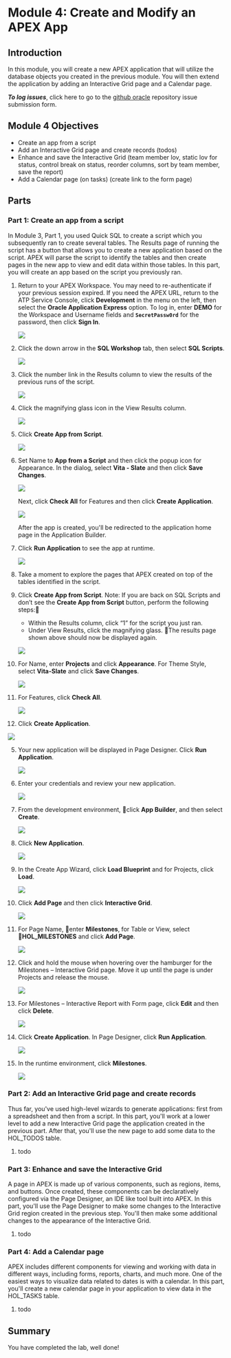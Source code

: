 # Module 4: Create and Modify an APEX App

## Introduction

In this module, you will create a new APEX application that will utilize the database objects you created in the previous module. You will then extend the application by adding an Interactive Grid page and a Calendar page.

***To log issues***, click here to go to the [github oracle](https://github.com/oracle/learning-library/issues/new) repository issue submission form.

## Module 4 Objectives

- Create an app from a script
- Add an Interactive Grid page and create records (todos)
- Enhance and save the Interactive Grid (team member lov, static lov for status, control break on status, reorder columns, sort by team member, save the report)
- Add a Calendar page (on tasks) (create link to the form page)

## Parts

### **Part 1:** Create an app from a script

In Module 3, Part 1, you used Quick SQL to create a script which you subsequently ran to create several tables. The Results page of running the script has a button that allows you to create a new application based on the script. APEX will parse the script to identify the tables and then create pages in the new app to view and edit data within those tables. In this part, you will create an app based on the script you previously ran.

1. Return to your APEX Workspace. You may need to re-authenticate if your previous session expired. If you need the APEX URL, return to the ATP Service Console, click **Development** in the menu on the left, then select the **Oracle Application Express** option. To log in, enter **DEMO** for the Workspace and Username fields and **`SecretPassw0rd`** for the password, then click **Sign In**.

   ![](images/4/log-in-to-workspace.png)

2. Click the down arrow in the **SQL Workshop** tab, then select **SQL Scripts**.

   ![](images/4/navigate-to-sql-scripts.png)
3. Click the number link in the Results column to view the results of the previous runs of the script.

   ![](images/4/click-number-in-results-column.png)
4. Click the magnifying glass icon in the View Results column.

   ![](images/4/click-view-results-icon.png)
5. Click **Create App from Script**.

   ![](images/4/click-create-app-from-script.png)
6. Set Name to **App from a Script** and then click the popup icon for Appearance. In the dialog, select **Vita - Slate** and then click **Save Changes**.

   ![](images/4/create-an-application.png)

   Next, click **Check All** for Features and then click **Create Application**.

   ![](images/4/create-an-application-2.png)
   
   After the app is created, you'll be redirected to the application home page in the Application Builder.
7. Click **Run Application** to see the app at runtime. 

   ![](images/4/app-home-page-in-builder.png)
8. Take a moment to explore the pages that APEX created on top of the tables identified in the script.

  


1. Click **Create App from Script**. Note: If you are back on SQL Scripts and don’t see the **Create App from Script** button, perform the following steps:
   - Within the Results column, click “1” for the script you just ran.
   - Under View Results, click the magnifying glass. The results page shown above should now be displayed again.

   ![](images/4/create-app-from-script.png)

2. For Name, enter **Projects** and click **Appearance**. For Theme Style, select **Vita-Slate** and click **Save Changes**.

   ![](images/4/app-name-and-appearance.png)

3. For Features, click **Check All**.

   ![](images/4/app-features.png)

4. Click **Create Application**.

  ![](images/4/create-application.png)

5. Your new application will be displayed in Page Designer. Click **Run Application**.

   ![](images/4/run-application.png)

6. Enter your credentials and review your new application.

   ![](images/4/app-home-page.png)

7. From the development environment, click **App Builder**, and then select **Create**.

   ![](images/4/navigate-to-create.png)

8. Click **New Application**.

   ![](images/4/new-application.png)

9. In the Create App Wizard, click **Load Blueprint** and for Projects, click **Load**. 

   ![](images/4/load-blueprint.png)

10. Click **Add Page** and then click **Interactive Grid**.

    ![](images/4/add-page.png)

11. For Page Name, enter **Milestones**, for Table or View, select **HOL_MILESTONES** and click **Add Page**.

    ![](images/4/add-interactive-grid-page.png)

12. Click and hold the mouse when hovering over the hamburger for the Milestones – Interactive Grid page. Move it up until the page is under Projects and release the mouse.

    ![](images/4/drag-milestones-under-projects.png)

13. For Milestones – Interactive Report with Form page, click **Edit** and then click **Delete**.

    ![](images/4/delete-form-page.png)

14. Click **Create Application**. In Page Designer, click **Run Application**.

    ![](images/4/app-home-page-2.png)

15. In the runtime environment, click **Milestones**.

    ![](images/4/navigate-to-milestones.png)

### **Part 2:** Add an Interactive Grid page and create records

Thus far, you've used high-level wizards to generate applications: first from a spreadsheet and then from a script. In this part, you'll work at a lower level to add a new Interactive Grid page the application created in the previous part. After that, you'll use the new page to add some data to the HOL_TODOS table.

1. todo

### **Part 3:** Enhance and save the Interactive Grid

A page in APEX is made up of various components, such as regions, items, and buttons. Once created, these components can be declaratively configured via the Page Designer, an IDE like tool built into APEX. In this part, you'll use the Page Designer to make some changes to the Interactive Grid region created in the previous step. You'll then make some additional changes to the appearance of the Interactive Grid. 

1. todo

### **Part 4:** Add a Calendar page

APEX includes different components for viewing and working with data in different ways, including forms, reports, charts, and much more. One of the easiest ways to visualize data related to dates is with a calendar. In this part, you'll create a new calendar page in your application to view data in the HOL_TASKS table. 

1. todo

## Summary

You have completed the lab, well done! 
